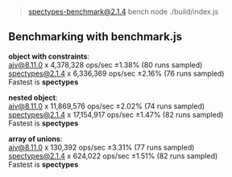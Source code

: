 
> spectypes-benchmark@2.1.4 bench
> node ./build/index.js

## Benchmarking with benchmark.js
<b>object with constraints</b>:</br>
ajv@8.11.0 x 4,378,328 ops/sec ±1.38% (80 runs sampled)</br>
spectypes@2.1.4 x 6,336,369 ops/sec ±2.16% (76 runs sampled)</br>
Fastest is <b>spectypes</b>

<b>nested object</b>:</br>
ajv@8.11.0 x 11,869,576 ops/sec ±2.02% (74 runs sampled)</br>
spectypes@2.1.4 x 17,154,917 ops/sec ±1.47% (82 runs sampled)</br>
Fastest is <b>spectypes</b>

<b>array of unions</b>:</br>
ajv@8.11.0 x 130,392 ops/sec ±3.31% (77 runs sampled)</br>
spectypes@2.1.4 x 624,022 ops/sec ±1.51% (82 runs sampled)</br>
Fastest is <b>spectypes</b>

